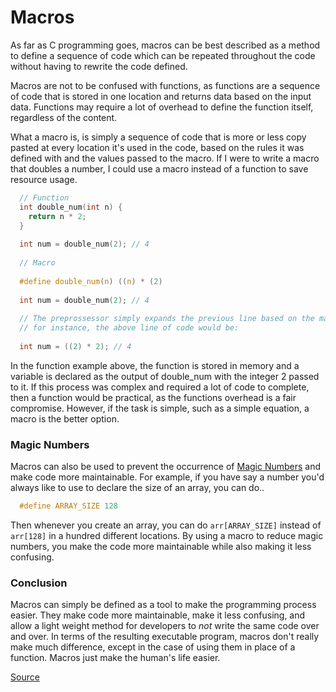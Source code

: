 # Macros

As far as C programming goes, macros can be best described as a method to define a sequence of code which can be repeated throughout the code without having to rewrite the code defined.

Macros are not to be confused with functions, as functions are a sequence of code that is stored in one location and returns data based on the input data. Functions may require a lot of overhead to define the function itself, regardless of the content.

What a macro is, is simply a sequence of code that is more or less copy pasted at every location it's used in the code, based on the rules it was defined with and the values passed to the macro. If I were to write a macro that doubles a number, I could use a macro instead of a function to save resource usage.
```c  
  // Function 
  int double_num(int n) {
    return n * 2;
  }
  
  int num = double_num(2); // 4
  
  // Macro
  
  #define double_num(n) ((n) * (2)
  
  int num = double_num(2); // 4
  
  // The preprossessor simply expands the previous line based on the macros rules, rather than use a whole function 
  // for instance, the above line of code would be:
  
  int num = ((2) * 2); // 4
```
  
  
In the function example above, the function is stored in memory and a variable is declared as the output of double_num with the integer 2 passed to it. If this process was complex and required a lot of code to complete, then a function would be practical, as the functions overhead is a fair compromise. However, if the task is simple, such as a simple equation, a macro is the better option.

### Magic Numbers

Macros can also be used to prevent the occurrence of [Magic Numbers](https://en.m.wikipedia.org/wiki/Magic_number_\(programming\)) and make code more maintainable. For example, if you have say a number you'd always like to use to declare the size of an array, you can do..
```c
  #define ARRAY_SIZE 128
```
Then whenever you create an array, you can do `arr[ARRAY_SIZE]` instead of `arr[128]` in a hundred different locations. By using a macro to reduce magic numbers, you make the code more maintainable while also making it less confusing.

### Conclusion

Macros can simply be defined as a tool to make the programming process easier. They make code more maintainable, make it less confusing, and allow a light weight method for developers to *not* write the same code over and over. In terms of the resulting executable program, macros don't really make much difference, except in the case of using them in place of a function. Macros just make the human's life easier.


[Source](https://www.computerhope.com/jargon/m/macro.htm#:~:text=A%20macro%20\(which%20stands%20for,a%20preset%20sequence%20of%20output.&text=When%20the%20code%20is%20preprocessed,expanded%20each%20time%20it%20occurs)

  
  

